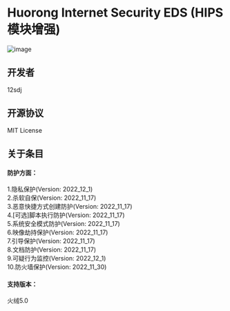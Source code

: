 # Huorong Internet Security EDS (HIPS模块增强)
![image](https://img.shields.io/badge/License-MIT-orange) 
## 开发者  
12sdj
## 开源协议
MIT License
## 关于条目
#### 防护方面：
1.隐私保护(Version: 2022_12_1)  
2.杀软自保(Version: 2022_11_17)   
3.恶意快捷方式创建防护(Version: 2022_11_17)  
4.[可选]脚本执行防护(Version: 2022_11_17)  
5.系统安全模式防护(Version: 2022_11_17)  
6.映像劫持保护(Version: 2022_11_17)  
7.引导保护(Version: 2022_11_17)  
8.文档防护(Version: 2022_11_17)  
9.可疑行为监控(Version: 2022_12_1)  
10.防火墙保护(Version: 2022_11_30)  
#### 支持版本：  
火绒5.0  
